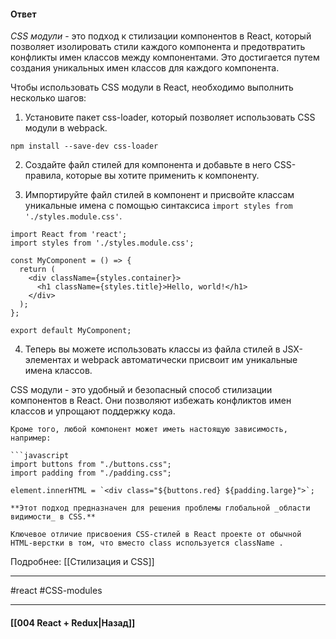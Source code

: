

#### Ответ

*CSS модули* - это подход к стилизации компонентов в React, который позволяет изолировать стили каждого компонента и предотвратить конфликты имен классов между компонентами. Это достигается путем создания уникальных имен классов для каждого компонента.

Чтобы использовать CSS модули в React, необходимо выполнить несколько шагов:

1.  Установите пакет css-loader, который позволяет использовать CSS модули в webpack.

```
npm install --save-dev css-loader
```

2.  Создайте файл стилей для компонента и добавьте в него CSS-правила, которые вы хотите применить к компоненту.

3.  Импортируйте файл стилей в компонент и присвойте классам уникальные имена с помощью синтаксиса `import styles from './styles.module.css'`.

```
import React from 'react';
import styles from './styles.module.css';

const MyComponent = () => {
  return (
    <div className={styles.container}>
      <h1 className={styles.title}>Hello, world!</h1>
    </div>
  );
};

export default MyComponent;
```

4.  Теперь вы можете использовать классы из файла стилей в JSX-элементах и webpack автоматически присвоит им уникальные имена классов.

CSS модули - это удобный и безопасный способ стилизации компонентов в React. Они позволяют избежать конфликтов имен классов и упрощают поддержку кода.

```
Кроме того, любой компонент может иметь настоящую зависимость, например:

```javascript
import buttons from "./buttons.css";
import padding from "./padding.css";

element.innerHTML = `<div class="${buttons.red} ${padding.large}">`;

**Этот подход предназначен для решения проблемы глобальной _области видимости_ в CSS.**

Ключевое отличие присвоения CSS-стилей в React проекте от обычной HTML-верстки в том, что вместо class используется className .

```

Подробнее: [[Стилизация и CSS]]

____
#react #CSS-modules 

____

#### [[004 React + Redux|Назад]]